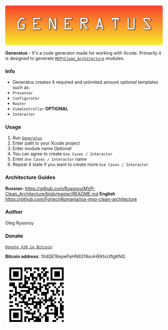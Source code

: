 ![](https://github.com/Ryasnoy/Generatus/blob/master/GeneratusLogo.png)

**Generatus** - It's a code generator made for working with Xcode. Primarily it is designed to generate [`MVP+Clean_Architecture`](https://github.com/Ryasnoy/MVP-Clean_Architecture/blob/master/README.md) modules.

### Info 
* Generatus creates 4 required and unlimited amount optional templates such as:
* `Presenter`
* `Configurator`
* `Router`
* `ViewController`
**OPTIONAL**
* `Interactor`

### Usage
1. Run [`Generatus`](https://github.com/Ryasnoy/Generatus/blob/master/Generatus/Generatus)
2. Enter path to your Xcode project
3. Enter module name
*Optional*
4. You can agree to create `Use Cases / Interactor`
5. Enter `Use Cases / Interactor` name
6. Repeat 4 state if you want to create more `Use Cases / Interactor`

### Architecture Guides 

**Russian:** 
https://github.com/Ryasnoy/MVP-Clean_Architecture/blob/master/README.md
**English**
https://github.com/FortechRomania/ios-mvp-clean-architecture


### Author
Oleg Ryasnoy

### Donate 
[`Donate $20 in Bitcoin`](https://blockchain.info/payment_request?address=1XdQE16epePaHN6319soiHEKtxUftgKNQ&message=Donate+on+Generatus&amount_local=20&currency=USD&nosavecurrency=true)

**Bitcoin address**: 1XdQE16epePaHN6319soiHEKtxUftgKNQ


![](https://github.com/Ryasnoy/Generatus/blob/master/qr.png)
